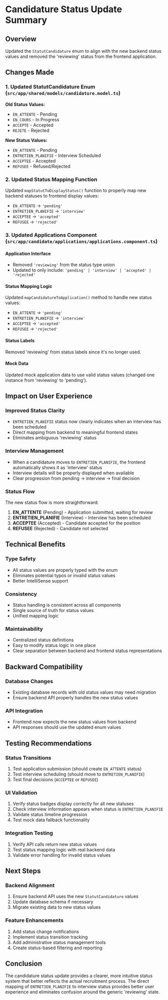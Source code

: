 # Candidature Status Update Summary

## Overview
Updated the `StatutCandidature` enum to align with the new backend status values and removed the 'reviewing' status from the frontend application.

## Changes Made

### 1. Updated StatutCandidature Enum (`src/app/shared/models/candidature.model.ts`)

**Old Status Values:**
- `EN_ATTENTE` - Pending
- `EN_COURS` - In Progress  
- `ACCEPTE` - Accepted
- `REJETE` - Rejected

**New Status Values:**
- `EN_ATTENTE` - Pending
- `ENTRETIEN_PLANIFIE` - Interview Scheduled
- `ACCEPTEE` - Accepted
- `REFUSEE` - Refused/Rejected

### 2. Updated Status Mapping Function

Updated `mapStatutToDisplayStatus()` function to properly map new backend statuses to frontend display values:

- `EN_ATTENTE` → `'pending'`
- `ENTRETIEN_PLANIFIE` → `'interview'`
- `ACCEPTEE` → `'accepted'` 
- `REFUSEE` → `'rejected'`

### 3. Updated Applications Component (`src/app/candidate/applications/applications.component.ts`)

#### Application Interface
- Removed `'reviewing'` from the status type union
- Updated to only include: `'pending' | 'interview' | 'accepted' | 'rejected'`

#### Status Mapping Logic
Updated `mapCandidatureToApplication()` method to handle new status values:
- `EN_ATTENTE` → `'pending'`
- `ENTRETIEN_PLANIFIE` → `'interview'` 
- `ACCEPTEE` → `'accepted'`
- `REFUSEE` → `'rejected'`

#### Status Labels
Removed 'reviewing' from status labels since it's no longer used.

#### Mock Data
Updated mock application data to use valid status values (changed one instance from 'reviewing' to 'pending').

## Impact on User Experience

### Improved Status Clarity
- `ENTRETIEN_PLANIFIE` status now clearly indicates when an interview has been scheduled
- Direct mapping from backend to meaningful frontend states
- Eliminates ambiguous 'reviewing' status

### Interview Management
- When a candidature moves to `ENTRETIEN_PLANIFIE`, the frontend automatically shows it as 'interview' status
- Interview details will be properly displayed when available
- Clear progression from pending → interview → final decision

### Status Flow
The new status flow is more straightforward:
1. **EN_ATTENTE** (Pending) - Application submitted, waiting for review
2. **ENTRETIEN_PLANIFIE** (Interview) - Interview has been scheduled 
3. **ACCEPTEE** (Accepted) - Candidate accepted for the position
4. **REFUSEE** (Rejected) - Candidate not selected

## Technical Benefits

### Type Safety
- All status values are properly typed with the enum
- Eliminates potential typos or invalid status values
- Better IntelliSense support

### Consistency
- Status handling is consistent across all components
- Single source of truth for status values
- Unified mapping logic

### Maintainability
- Centralized status definitions
- Easy to modify status logic in one place
- Clear separation between backend and frontend status representations

## Backward Compatibility

### Database Changes
- Existing database records with old status values may need migration
- Ensure backend API properly handles the new status values

### API Integration
- Frontend now expects the new status values from backend
- API responses should use the updated enum values

## Testing Recommendations

### Status Transitions
1. Test application submission (should create `EN_ATTENTE` status)
2. Test interview scheduling (should move to `ENTRETIEN_PLANIFIE`)
3. Test final decisions (`ACCEPTEE` or `REFUSEE`)

### UI Validation
1. Verify status badges display correctly for all new statuses
2. Check interview information appears when status is `ENTRETIEN_PLANIFIE`
3. Validate status timeline progression
4. Test mock data fallback functionality

### Integration Testing
1. Verify API calls return new status values
2. Test status mapping logic with real backend data
3. Validate error handling for invalid status values

## Next Steps

### Backend Alignment
1. Ensure backend API uses the new `StatutCandidature` values
2. Update database schema if necessary
3. Migrate existing data to new status values

### Feature Enhancements
1. Add status change notifications
2. Implement status transition tracking
3. Add administrative status management tools
4. Create status-based filtering and reporting

## Conclusion

The candidature status update provides a clearer, more intuitive status system that better reflects the actual recruitment process. The direct mapping of `ENTRETIEN_PLANIFIE` to interview status provides better user experience and eliminates confusion around the generic 'reviewing' state.
